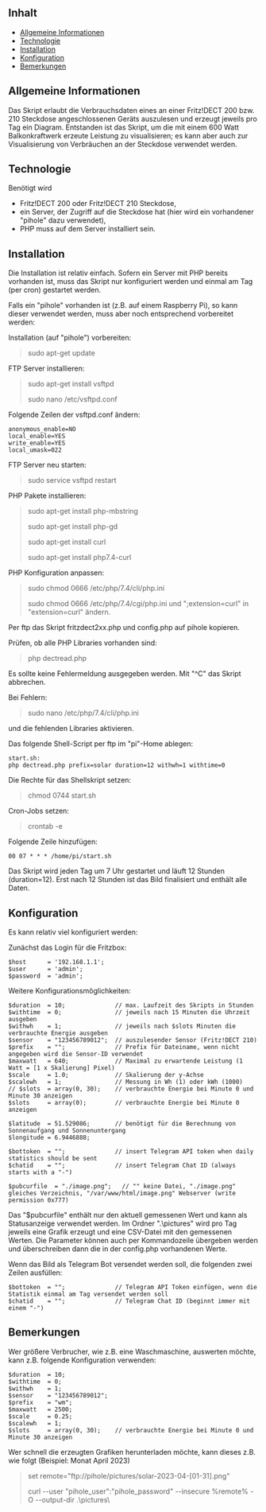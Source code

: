 ## Inhalt
* [Allgemeine Informationen](#Allgemeine_Informationen)
* [Technologie](#technologie)
* [Installation](#Installation)
* [Konfiguration](#Konfiguration)
* [Bemerkungen](#Bemerkungen)

## Allgemeine Informationen
Das Skript erlaubt die Verbrauchsdaten eines an einer Fritz!DECT 200 bzw. 210 Steckdose angeschlossenen Geräts auszulesen und erzeugt jeweils pro Tag ein Diagram.
Entstanden ist das Skript, um die mit einem 600 Watt Balkonkraftwerk erzeute Leistung zu visualisieren; es kann aber auch zur Visualisierung von Verbräuchen an der Steckdose 
verwendet werden.
	
## Technologie

Benötigt wird
* Fritz!DECT 200 oder Fritz!DECT 210 Steckdose,
* ein Server, der Zugriff auf die Steckdose hat (hier wird ein vorhandener "pihole" dazu verwendet),
* PHP muss auf dem Server installiert sein.

## Installation

Die Installation ist relativ einfach. Sofern ein Server mit PHP bereits vorhanden ist, muss das Skript nur konfiguriert werden und einmal am Tag (per cron) gestartet werden.

Falls ein "pihole" vorhanden ist (z.B. auf einem Raspberry Pi), so kann dieser verwendet werden, muss aber noch entsprechend vorbereitet werden:

Installation (auf "pihole") vorbereiten:
> sudo apt-get update

FTP Server installieren:
> sudo apt-get install vsftpd
> 
> sudo nano /etc/vsftpd.conf

Folgende Zeilen der vsftpd.conf ändern:
```
anonymous_enable=NO
local_enable=YES
write_enable=YES
local_umask=022
```

FTP Server neu starten:
> sudo service vsftpd restart

PHP Pakete installieren:
> sudo apt-get install php-mbstring
> 
> sudo apt-get install php-gd
>
> sudo apt-get install curl
>
> sudo apt-get install php7.4-curl

PHP Konfiguration anpassen:
> sudo chmod 0666 /etc/php/7.4/cli/php.ini
>
> sudo chmod 0666 /etc/php/7.4/cgi/php.ini
und ";extension=curl" in "extension=curl" ändern.

Per ftp das Skript fritzdect2xx.php und config.php auf pihole kopieren.

Prüfen, ob alle PHP Libraries vorhanden sind:

> php dectread.php

Es sollte keine Fehlermeldung ausgegeben werden. Mit "^C" das Skript abbrechen.

Bei Fehlern:
> sudo nano /etc/php/7.4/cli/php.ini

und die fehlenden Libraries aktivieren.


Das folgende Shell-Script per ftp im "pi"-Home ablegen:

```
start.sh:
php dectread.php prefix=solar duration=12 withwh=1 withtime=0
```

Die Rechte für das Shellskript setzen:
> chmod 0744 start.sh 

Cron-Jobs setzen:
> crontab -e

Folgende Zeile hinzufügen:
```
00 07 * * * /home/pi/start.sh
```

Das Skript wird jeden Tag um 7 Uhr gestartet und läuft 12 Stunden (duration=12). Erst nach 12 Stunden ist das Bild finalisiert und enthält alle Daten.

## Konfiguration

Es kann relativ viel konfiguriert werden:

Zunächst das Login für die Fritzbox:

```
$host	   = '192.168.1.1';
$user	   = 'admin';
$password  = 'admin';
```

Weitere Konfigurationsmöglichkeiten:

```
$duration  = 10;              // max. Laufzeit des Skripts in Stunden
$withtime  = 0;               // jeweils nach 15 Minuten die Uhrzeit ausgeben
$withwh    = 1;               // jeweils nach $slots Minuten die verbrauchte Energie ausgeben
$sensor    = "123456789012";  // auszulesender Sensor (Fritz!DECT 210)
$prefix    = "";              // Prefix für Dateiname, wenn nicht angegeben wird die Sensor-ID verwendet
$maxwatt   = 640;             // Maximal zu erwartende Leistung (1 Watt = [1 x Skalierung] Pixel)
$scale     = 1.0;             // Skalierung der y-Achse
$scalewh   = 1;               // Messung in Wh (1) oder kWh (1000)
// $slots  = array(0, 30);    // verbrauchte Energie bei Minute 0 und Minute 30 anzeigen
$slots     = array(0);        // verbrauchte Energie bei Minute 0 anzeigen

$latitude  = 51.529086;       // benötigt für die Berechnung von Sonnenaufgang und Sonnenuntergang
$longitude = 6.9446888;

$bottoken  = "";              // insert Telegram API token when daily statistics should be sent
$chatid    = "";              // insert Telegram Chat ID (always starts with a "-")

$pubcurfile  = "./image.png";	// "" keine Datei, "./image.png" gleiches Verzeichnis, "/var/www/html/image.png" Webserver (write permission 0x777)
```

Das "$pubcurfile" enthält nur den aktuell gemessenen Wert und kann als Statusanzeige verwendet werden.
Im Ordner ".\pictures" wird pro Tag jeweils eine Grafik erzeugt und eine CSV-Datei mit den gemessenen Werten.
Die Parameter können auch per Kommandozeile übergeben werden und überschreiben dann die in der config.php vorhandenen Werte.

Wenn das Bild als Telegram Bot versendet werden soll, die folgenden zwei Zeilen ausfüllen:

```
$bottoken  = "";              // Telegram API Token einfügen, wenn die Statistik einmal am Tag versendet werden soll
$chatid    = "";              // Telegram Chat ID (beginnt immer mit einem "-")
```

## Bemerkungen

Wer größere Verbrucher, wie z.B. eine Waschmaschine, auswerten möchte, kann z.B. folgende Konfiguration verwenden:

```
$duration  = 10;
$withtime  = 0;
$withwh    = 1;
$sensor    = "123456789012";
$prefix    = "wm";
$maxwatt   = 2500;
$scale     = 0.25;
$scalewh   = 1;
$slots     = array(0, 30);    // verbrauchte Energie bei Minute 0 und Minute 30 anzeigen
```

Wer schnell die erzeugten Grafiken herunterladen möchte, kann dieses z.B. wie folgt (Beispiel: Monat April 2023)

> set remote="ftp://pihole/pictures/solar-2023-04-[01-31].png"
> 
> curl --user "pihole_user":"pihole_password" --insecure %remote% -O --output-dir .\pictures\
